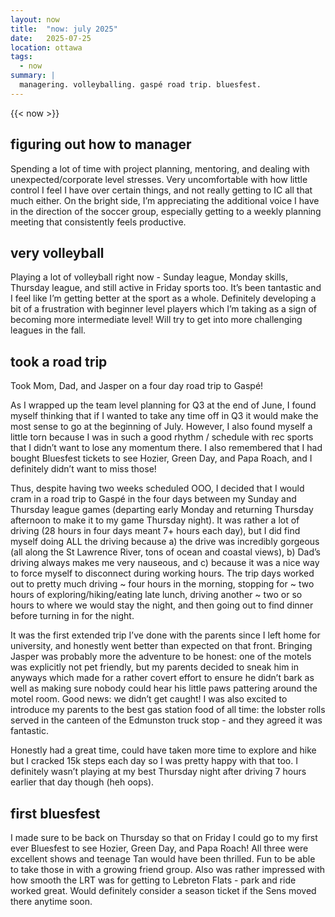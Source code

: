 ```yaml
---
layout: now
title:  "now: july 2025"
date:   2025-07-25
location: ottawa
tags: 
  - now
summary: | 
  managering. volleyballing. gaspé road trip. bluesfest. 
---
```

{{< now >}}

## figuring out how to manager

Spending a lot of time with project planning, mentoring, and dealing with unexpected/corporate level stresses. Very uncomfortable with how little control I feel I have over certain things, and not really getting to IC all that much either. On the bright side, I’m appreciating the additional voice I have in the direction of the soccer group, especially getting to a weekly planning meeting that consistently feels productive. 

## very volleyball

Playing a lot of volleyball right now - Sunday league, Monday skills, Thursday league, and still active in Friday sports too. It’s been tantastic and I feel like I’m getting better at the sport as a whole. Definitely developing a bit of a frustration with beginner level players which I’m taking as a sign of becoming more intermediate level! Will try to get into more challenging leagues in the fall. 

## took a road trip

Took Mom, Dad, and Jasper on a four day road trip to Gaspé! 

As I wrapped up the team level planning for Q3 at the end of June, I found myself thinking that if I wanted to take any time off in Q3 it would make the most sense to go at the beginning of July. However, I  also found myself a little torn because I was in such a good rhythm / schedule with rec sports that I didn’t want to lose any momentum there. I also remembered that I had bought Bluesfest tickets to see Hozier, Green Day, and Papa Roach, and I definitely didn’t want to miss those!  

Thus, despite having two weeks scheduled OOO, I decided that I would cram in a road trip to Gaspé in the four days between my Sunday and Thursday league games (departing early Monday and returning Thursday afternoon to make it to my game Thursday night). It was rather a lot of driving (28 hours in four days meant 7+ hours each day), but I did find myself doing ALL the driving because a) the drive was incredibly gorgeous (all along the St Lawrence River, tons of ocean and coastal views), b) Dad’s driving always makes me very nauseous, and c) because it was a nice way to force myself to disconnect during working hours. The trip days worked out to pretty much driving ~ four hours in the morning, stopping for ~ two hours of exploring/hiking/eating late lunch, driving another ~ two or so hours to where we would stay the night, and then going out to find dinner before turning in for the night. 

It was the first extended trip I’ve done with the parents since I left home for university, and honestly went better than expected on that front. Bringing Jasper was probably more the adventure to be honest: one of the motels was explicitly not pet friendly, but my parents decided to sneak him in anyways which made for a rather covert effort to ensure he didn’t bark as well as making sure nobody could hear his little paws pattering around the motel room. Good news: we didn’t get caught! I was also excited to introduce my parents to the best gas station food of all time: the lobster rolls served in the canteen of the Edmunston truck stop - and they agreed it was fantastic. 

Honestly had a great time, could have taken more time to explore and hike but I cracked 15k steps each day so I was pretty happy with that too. I definitely wasn’t playing at my best Thursday night after driving 7 hours earlier that day though (heh oops). 


## first bluesfest 

I made sure to be back on Thursday so that on Friday I could go to my first ever Bluesfest to see Hozier, Green Day, and Papa Roach! All three were excellent shows and teenage Tan would have been thrilled. Fun to be able to take those in with a growing friend group. Also was rather impressed with how smooth the LRT was for getting to Lebreton Flats - park and ride worked great. Would definitely consider a season ticket if the Sens moved there anytime soon. 